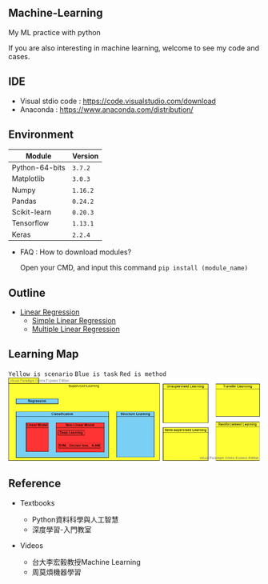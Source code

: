 ## Machine-Learning
My ML practice with python

If you are also interesting in machine learning, welcome to see my code and cases.

## IDE 
 * Visual stdio code : https://code.visualstudio.com/download
 * Anaconda : https://www.anaconda.com/distribution/

## Environment
|Module|Version|
|-|-|
|Python-64-bits|`3.7.2`|
|Matplotlib|`3.0.3`|
|Numpy|`1.16.2`|
|Pandas|`0.24.2`|
|Scikit-learn|`0.20.3`|
|Tensorflow|`1.13.1`|
|Keras|`2.2.4`|

* FAQ :   How to download modules?

  Open your CMD, and input this command `pip install (module_name)`
   
## Outline
  * [Linear Regression](ML/Linear%20Regression)
    * [Simple Linear Regression](ML/Linear%20Regression/README.md)
    * [Multiple Linear Regression](ML/Linear%20Regression/README.md)

## Learning Map
`Yellow is scenario` `Blue is task` `Red is method`
![Learning map](https://github.com/Offliners/Machine-Learning/blob/master/ML%20map.png)

## Reference
 * Textbooks
   * Python資料科學與人工智慧
   * 深度學習-入門教室
 
 * Videos
   * 台大李宏毅教授Machine Learning
   * 周莫煩機器學習
